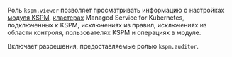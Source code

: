 Роль `kspm.viewer` позволяет просматривать информацию о настройках [модуля KSPM](../../security-deck/concepts/kspm.md), [кластерах](../../managed-kubernetes/concepts/index.md#kubernetes-cluster) Managed Service for Kubernetes, подключенных к KSPM, исключениях из правил, исключениях из области контроля, пользователях KSPM и операциях в модуле.

Включает разрешения, предоставляемые ролью `kspm.auditor`.
